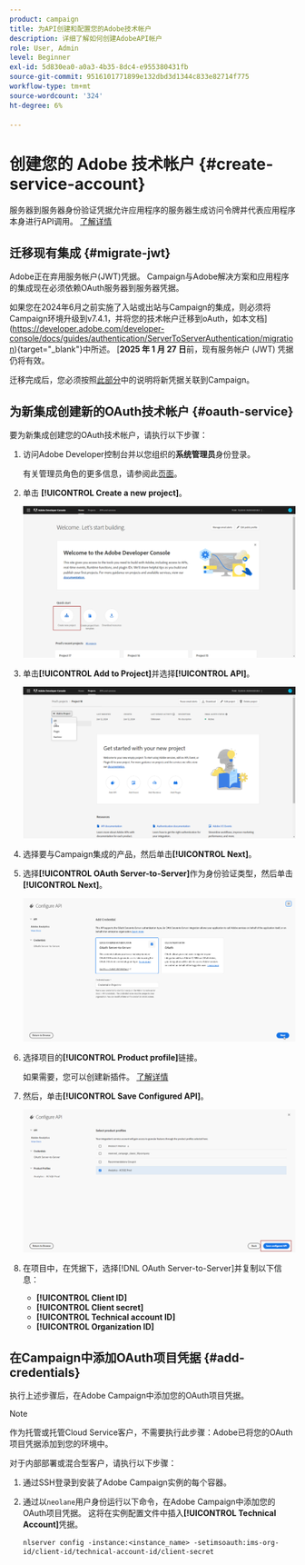 ```yaml
---
product: campaign
title: 为API创建和配置您的Adobe技术帐户
description: 详细了解如何创建AdobeAPI帐户
role: User, Admin
level: Beginner
exl-id: 5d830ea0-a0a3-4b35-8dc4-e955380431fb
source-git-commit: 9516101771899e132dbd3d1344c833e82714f775
workflow-type: tm+mt
source-wordcount: '324'
ht-degree: 6%

---
```


# 创建您的 Adobe 技术帐户 {#create-service-account}

服务器到服务器身份验证凭据允许应用程序的服务器生成访问令牌并代表应用程序本身进行API调用。 [了解详情](https://developer.adobe.com/developer-console/docs/guides/authentication/ServerToServerAuthentication/)

## 迁移现有集成 {#migrate-jwt}

Adobe正在弃用服务帐户(JWT)凭据。 Campaign与Adobe解决方案和应用程序的集成现在必须依赖OAuth服务器到服务器凭据。

如果您在2024年6月之前实施了入站或出站与Campaign的集成，则必须将Campaign环境升级到v7.4.1，并将您的技术帐户迁移到oAuth，如本文档](https://developer.adobe.com/developer-console/docs/guides/authentication/ServerToServerAuthentication/migration){target="_blank"}中所述。 [**2025 年 1 月 27 日**&#x200B;前，现有服务帐户 (JWT) 凭据仍将有效。

迁移完成后，您必须按照[此部分](#add-credentials)中的说明将新凭据关联到Campaign。

## 为新集成创建新的OAuth技术帐户 {#oauth-service}

要为新集成创建您的OAuth技术帐户，请执行以下步骤：

1. 访问Adobe Developer控制台并以您组织的&#x200B;**系统管理员**&#x200B;身份登录。

   有关管理员角色的更多信息，请参阅此[页面](https://helpx.adobe.com/enterprise/using/admin-roles.html)。

1. 单击 **[!UICONTROL Create a new project]**。

   ![](assets/api-account-1.png)

1. 单击&#x200B;**[!UICONTROL Add to Project]**&#x200B;并选择&#x200B;**[!UICONTROL API]**。

   ![](assets/api-account-2.png)

1. 选择要与Campaign集成的产品，然后单击&#x200B;**[!UICONTROL Next]**。

1. 选择&#x200B;**[!UICONTROL OAuth Server-to-Server]**&#x200B;作为身份验证类型，然后单击&#x200B;**[!UICONTROL Next]**。

   ![](assets/api-account-3.png)

1. 选择项目的&#x200B;**[!UICONTROL Product profile]**&#x200B;链接。

   如果需要，您可以创建新插件。 [了解详情](https://helpx.adobe.com/enterprise/using/manage-product-profiles.html)

1. 然后，单击&#x200B;**[!UICONTROL Save Configured API]**。

   ![](assets/api-account-4.png)

1. 在项目中，在凭据下，选择[!DNL OAuth Server-to-Server]并复制以下信息：

   * **[!UICONTROL Client ID]**
   * **[!UICONTROL Client secret]**
   * **[!UICONTROL Technical account ID]**
   * **[!UICONTROL Organization ID]**

## 在Campaign中添加OAuth项目凭据 {#add-credentials}

执行上述步骤后，在Adobe Campaign中添加您的OAuth项目凭据。

>[!NOTE]
>
>作为托管或托管Cloud Service客户，不需要执行此步骤：Adobe已将您的OAuth项目凭据添加到您的环境中。
>

对于内部部署或混合型客户，请执行以下步骤：

1. 通过SSH登录到安装了Adobe Campaign实例的每个容器。

1. 通过以`neolane`用户身份运行以下命令，在Adobe Campaign中添加您的OAuth项目凭据。 这将在实例配置文件中插入&#x200B;**[!UICONTROL Technical Account]**&#x200B;凭据。

   ```
   nlserver config -instance:<instance_name> -setimsoauth:ims-org-id/client-id/technical-account-id/client-secret
   ```
